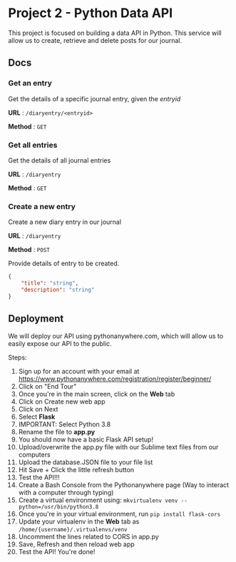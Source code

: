 # Project 2 - Python Data API 

This project is focused on building a data API in Python. This service will allow us to create, retrieve and delete posts for our journal. 

## Docs

### Get an entry

Get the details of a specific journal entry, given the *entryid*

**URL** : `/diaryentry/<entryid>`

**Method** : `GET`

### Get all entries

Get the details of all journal entries

**URL** : `/diaryentry`

**Method** : `GET`

### Create a new entry

Create a new diary entry in our journal

**URL** : `/diaryentry`

**Method** : `POST`

Provide details of entry to be created.

```json
{
    "title": "string",
    "description": "string"
}
```


## Deployment

We will deploy our API using pythonanywhere.com, which will allow us to easily expose our API to the public. 

Steps:
1. Sign up for an account with your email at https://www.pythonanywhere.com/registration/register/beginner/
2. Click on "End Tour"
3. Once you're in the main screen, click on the **Web** tab 
4. Click on Create new web app 
5. Click on Next
6. Select **Flask**
7. IMPORTANT: Select Python 3.8 
8. Rename the file to **app.py**
9. You should now have a basic Flask API setup! 
10. Upload/overwrite the app.py file with our Sublime text files from our computers 
11. Upload the database.JSON file to your file list
12. Hit Save + Click the little refresh button
13. Test the API!!!
14. Create a Bash Console from the Pythonanywhere page (Way to interact with a computer through typing)
15. Create a virtual environment using: `mkvirtualenv venv --python=/usr/bin/python3.8`
16. Once you're in your virtual environment, run `pip install flask-cors`
17. Update your virtualenv in the **Web** tab as `/home/{username}/.virtualenvs/venv` 
18. Uncomment the lines related to CORS in app.py
19. Save, Refresh and then reload web app 
20. Test the API! You're done!
